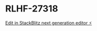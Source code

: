 # RLHF-27318

[Edit in StackBlitz next generation editor ⚡️](https://stackblitz.com/~/github.com/meghaapunniya/RLHF-27318)